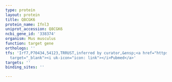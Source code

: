 ```yaml
---
type: protein
layout: protein
title: Q8CGK6
protein_name: Ifnl3
uniprot_accession: Q8CGK6
ncbi_gene_id: '338374'
organism: Mus musculus
function: target gene
orthologs: ''
tfs: 'Irf7,P70434,54123,TRRUST,inferred by curator,&ensp;<a href="https://www.ncbi.nlm.nih.gov/pubmed/?term=25355870%5Buid%5D+OR+29087512%5Buid%5D"
  target="_blank"><i uk-icon="icon: link"></i>Pubmed</a>'
targets: ''
binding_sites: ''

---
```


